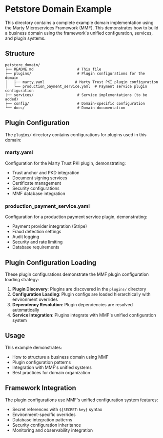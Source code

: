 # Petstore Domain Example

This directory contains a complete example domain implementation using the Marty Microservices Framework (MMF). This demonstrates how to build a business domain using the framework's unified configuration, services, and plugin systems.

## Structure

```
petstore_domain/
├── README.md                    # This file
├── plugins/                     # Plugin configurations for the domain
│   ├── marty.yaml              # Marty Trust PKI plugin configuration
│   └── production_payment_service.yaml  # Payment service plugin configuration
├── services/                    # Service implementations (to be added)
├── config/                      # Domain-specific configuration
└── docs/                        # Domain documentation
```

## Plugin Configuration

The `plugins/` directory contains configurations for plugins used in this domain:

### marty.yaml
Configuration for the Marty Trust PKI plugin, demonstrating:
- Trust anchor and PKD integration
- Document signing services
- Certificate management
- Security configurations
- MMF database integration

### production_payment_service.yaml
Configuration for a production payment service plugin, demonstrating:
- Payment provider integration (Stripe)
- Fraud detection settings
- Audit logging
- Security and rate limiting
- Database requirements

## Plugin Configuration Loading

These plugin configurations demonstrate the MMF plugin configuration loading strategy:

1. **Plugin Discovery**: Plugins are discovered in the `plugins/` directory
2. **Configuration Loading**: Plugin configs are loaded hierarchically with environment overrides
3. **Dependency Resolution**: Plugin dependencies are resolved automatically
4. **Service Integration**: Plugins integrate with MMF's unified configuration system

## Usage

This example demonstrates:
- How to structure a business domain using MMF
- Plugin configuration patterns
- Integration with MMF's unified systems
- Best practices for domain organization

## Framework Integration

The plugin configurations use MMF's unified configuration system features:
- Secret references with `${SECRET:key}` syntax
- Environment-specific overrides
- Database integration patterns
- Security configuration inheritance
- Monitoring and observability integration

